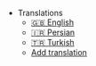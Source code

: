 - Translations
  - [:uk: English](/en/)
  - [:iran: Persian](/fa/)
  - [:tr: Turkish](/tr/)
  - [Add translation](contributing-doc-site?id=translations)
